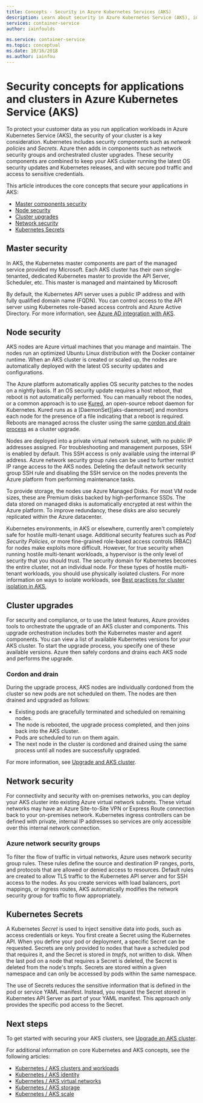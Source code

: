 ```yaml
---
title: Concepts - Security in Azure Kubernetes Services (AKS)
description: Learn about security in Azure Kubernetes Service (AKS), including master and node communication, network policies, and Kubernetes secrets.
services: container-service
author: iainfoulds

ms.service: container-service
ms.topic: conceptual
ms.date: 10/16/2018
ms.author: iainfou
---
```


# Security concepts for applications and clusters in Azure Kubernetes Service (AKS)

To protect your customer data as you run application workloads in Azure Kubernetes Service (AKS), the security of your cluster is a key consideration. Kubernetes includes security components such as *network policies* and *Secrets*. Azure then adds in components such as network security groups and orchestrated cluster upgrades. These security components are combined to keep your AKS cluster running the latest OS security updates and Kubernetes releases, and with secure pod traffic and access to sensitive credentials.

This article introduces the core concepts that secure your applications in AKS:

- [Master components security](#master-security)
- [Node security](#node-security)
- [Cluster upgrades](#cluster-upgrades)
- [Network security](#network-security)
- [Kubernetes Secrets](#secrets)

## Master security

In AKS, the Kubernetes master components are part of the managed service provided my Microsoft. Each AKS cluster has their own single-tenanted, dedicated Kubernetes master to provide the API Server, Scheduler, etc. This master is managed and maintained by Microsoft

By default, the Kubernetes API server uses a public IP address and with fully qualified domain name (FQDN). You can control access to the API server using Kubernetes role-based access controls and Azure Active Directory. For more information, see [Azure AD integration with AKS][aks-aad].

## Node security

AKS nodes are Azure virtual machines that you manage and maintain. The nodes run an optimized Ubuntu Linux distribution with the Docker container runtime. When an AKS cluster is created or scaled up, the nodes are automatically deployed with the latest OS security updates and configurations.

The Azure platform automatically applies OS security patches to the nodes on a nightly basis. If an OS security update requires a host reboot, that reboot is not automatically performed. You can manually reboot the nodes, or a common approach is to use [Kured][kured], an open-source reboot daemon for Kubernetes. Kured runs as a [DaemonSet][aks-daemonset] and monitors each node for the presence of a file indicating that a reboot is required. Reboots are managed across the cluster using the same [cordon and drain process](#cordon-and-drain) as a cluster upgrade.

Nodes are deployed into a private virtual network subnet, with no public IP addresses assigned. For troubleshooting and management purposes, SSH is enabled by default. This SSH access is only available using the internal IP address. Azure network security group rules can be used to further restrict IP range access to the AKS nodes. Deleting the default network security group SSH rule and disabling the SSH service on the nodes prevents the Azure platform from performing maintenance tasks.

To provide storage, the nodes use Azure Managed Disks. For most VM node sizes, these are Premium disks backed by high-performance SSDs. The data stored on managed disks is automatically encrypted at rest within the Azure platform. To improve redundancy, these disks are also securely replicated within the Azure datacenter.

Kubernetes environments, in AKS or elsewhere, currently aren't completely safe for hostile multi-tenant usage. Additional security features such as *Pod Security Policies*, or more fine-grained role-based access controls (RBAC) for nodes make exploits more difficult. However, for true security when running hostile multi-tenant workloads, a hypervisor is the only level of security that you should trust. The security domain for Kubernetes becomes the entire cluster, not an individual node. For these types of hostile multi-tenant workloads, you should use physically isolated clusters. For more information on ways to isolate workloads, see [Best practices for cluster isolation in AKS][cluster-isolation],

## Cluster upgrades

For security and compliance, or to use the latest features, Azure provides tools to orchestrate the upgrade of an AKS cluster and components. This upgrade orchestration includes both the Kubernetes master and agent components. You can view a list of available Kubernetes versions for your AKS cluster. To start the upgrade process, you specify one of these available versions. Azure then safely cordons and drains each AKS node and performs the upgrade.

### Cordon and drain

During the upgrade process, AKS nodes are individually cordoned from the cluster so new pods are not scheduled on them. The nodes are then drained and upgraded as follows:

- Existing pods are gracefully terminated and scheduled on remaining nodes.
- The node is rebooted, the upgrade process completed, and then joins back into the AKS cluster.
- Pods are scheduled to run on them again.
- The next node in the cluster is cordoned and drained using the same process until all nodes are successfully upgraded.

For more information, see [Upgrade and AKS cluster][aks-upgrade-cluster].

## Network security

For connectivity and security with on-premises networks, you can deploy your AKS cluster into existing Azure virtual network subnets. These virtual networks may have an Azure Site-to-Site VPN or Express Route connection back to your on-premises network. Kubernetes ingress controllers can be defined with private, internal IP addresses so services are only accessible over this internal network connection.

### Azure network security groups

To filter the flow of traffic in virtual networks, Azure uses network security group rules. These rules define the source and destination IP ranges, ports, and protocols that are allowed or denied access to resources. Default rules are created to allow TLS traffic to the Kubernetes API server and for SSH access to the nodes. As you create services with load balancers, port mappings, or ingress routes, AKS automatically modifies the network security group for traffic to flow appropriately.

## Kubernetes Secrets

A Kubernetes *Secret* is used to inject sensitive data into pods, such as access credentials or keys. You first create a Secret using the Kubernetes API. When you define your pod or deployment, a specific Secret can be requested. Secrets are only provided to nodes that have a scheduled pod that requires it, and the Secret is stored in *tmpfs*, not written to disk. When the last pod on a node that requires a Secret is deleted, the Secret is deleted from the node's tmpfs. Secrets are stored within a given namespace and can only be accessed by pods within the same namespace.

The use of Secrets reduces the sensitive information that is defined in the pod or service YAML manifest. Instead, you request the Secret stored in Kubernetes API Server as part of your YAML manifest. This approach only provides the specific pod access to the Secret.

## Next steps

To get started with securing your AKS clusters, see [Upgrade an AKS cluster][aks-upgrade-cluster].

For additional information on core Kubernetes and AKS concepts, see the following articles:

- [Kubernetes / AKS clusters and workloads][aks-concepts-clusters-workloads]
- [Kubernetes / AKS identity][aks-concepts-identity]
- [Kubernetes / AKS virtual networks][aks-concepts-network]
- [Kubernetes / AKS storage][aks-concepts-storage]
- [Kubernetes / AKS scale][aks-concepts-scale]

<!-- LINKS - External -->
[kured]: https://github.com/weaveworks/kured
[kubernetes-network-policies]: https://kubernetes.io/docs/concepts/services-networking/network-policies/

<!-- LINKS - Internal -->
[aks-daemonsets]: concepts-clusters-workloads.md#daemonsets
[aks-upgrade-cluster]: upgrade-cluster.md
[aks-aad]: aad-integration.md
[aks-concepts-clusters-workloads]: concepts-clusters-workloads.md
[aks-concepts-identity]: concepts-identity.md
[aks-concepts-scale]: concepts-scale.md
[aks-concepts-storage]: concepts-storage.md
[aks-concepts-network]: concepts-network.md
[cluster-isolation]: operator-best-practices-cluster-isolation.md
